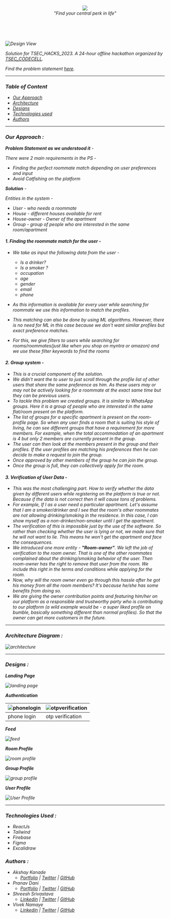 <br>
<p align="center">
<img src="./assets/screenshots/logo.svg">
<br>
<I>"Find your central perk in life"
</p>

<br>
<br>
<br>

![Design View](/assets/screenshots/designsview.png)

Solution for TSEC_HACKS_2023. A 24-hour offline hackathon organized by [TSEC_CODECELL](https://www.tseccodecell.com/).

Find the problem statement [here](/assets/PS.pdf).

---

### Table of Content

- [Our Approach](#our-approach)
- [Architecture](#architecture-diagram)
- [Designs](#screenshots)
- [Technologies used](#technologies-used)
- [Authors](#authors)

---

### Our Approach :

**Problem Statement as we understood it** -

There were 2 main requirements in the PS -

- Finding the perfect roommate match depending on user preferences and input
- Avoid Catfishing on the platform

**Solution** -

Entities in the system -

- User - who needs a roommate
- House - different houses available for rent
- House-owner - Owner of the apartment
- Group - group of people who are interested in the same room/apartment

#### 1. Finding the roommate match for the user -

- We take as input the following data from the user -

  - Is a drinker?
  - Is a smoker ?
  - occupation
  - age
  - gender
  - email
  - phone

- As this information is available for every user while searching for roommate we use this information to match the profiles.
- This matching can also be done by using ML algorithms. However, there is no need for ML in this case because we don't want similar profiles but exact preference matches.
- For this, we give filters to users while searching for rooms/roommates(just like when you shop on myntra or amazon) and we use these filter keywords to find the rooms

#### 2. Group system -

- This is a crucial component of the solution.
- We didn't want the to user to just scroll through the profile list of other users that share the same preference as him. As these users may or may not be actively looking for a roommate at the exact same time but they can be previous users.
- To tackle this problem we created groups. It is similar to WhatsApp groups. Here it is a group of people who are interested in the same flat/room present on the platform.
- The list of groups for a specific apartment is present on the room-profile page. So when any user finds a room that is suiting his style of living, he can see different groups that have a requirement for more members. For example, when the total accommodation of an apartment is 4 but only 2 members are currently present in the group.
- The user can then look at the members present in the group and their profiles. If the user profiles are matching his preferences then he can decide to make a request to join the group.
- Once approved by other members of the group he can join the group.
- Once the group is full, they can collectively apply for the room.

#### 3. Verification of User Data -

- This was the most challenging part. How to verify whether the data given by different users while registering on the platform is true or not. Because if the data is not correct then it will cause tons of problems.
- For example, If I as a user need a particular apartment. Let's assume that I am a smoker/drinker and I see that the room's other roommates are not allowing drinking/smoking in the residence. In this case, I can show myself as a non-drinker/non-smoker until I get the apartment.
- The verification of this is impossible just by the use of the software. So rather than checking whether the user is lying or not, we made sure that he will not want to lie. This means he won't get the apartment and face the consequences.
- We introduced one more entity - **"Room-owner"**. We left the job of verification to the room owner. That is one of the other roommates complained about the drinking/smoking behavior of the user. Then room-owner has the right to remove that user from the room. We include this right in the terms and conditions while applying for the room.
- Now, why will the room owner even go through this hassle after he got his money from all the room members? It's because he/she has some benefits from doing so.
- We are giving the owner contribution points and featuring him/her on our platform as a responsible and trustworthy party who is contributing to our platform (a wild example would be - a super liked profile on bumble, basically something different than normal profiles). So that the owner can get more customers in the future.

---

### Architecture Diagram :

![architecture](/assets/screenshots/architecture.svg)

---

### Designs :

**Landing Page**

![landing page](/assets/screenshots/landing.png)

**Authentication**

| ![phonelogin](/assets/screenshots/mobilenumber.jpg) | ![otpverification](/assets/screenshots/otpprofile.jpg) |
| --------------------------------------------------- | ------------------------------------------------------ |
| phone login                                         | otp verification                                       |

**Feed**

![feed](/assets/screenshots/feed.jpg)

**Room Profile**

![room profile](/assets/screenshots/roomprofile.jpg)

**Group Profile**

![group profile](/assets/screenshots/groupprofile.png)

**User Profile**

![User Profile](/assets//screenshots/userprofile.jpg)

---

### Technologies Used :

- ReactJs
- Tailwind
- Firebase
- Figma
- Excalidraw

### Authors :

- Akshay Kanade
  - [Portfolio](https://www.akshaykanade.me/) | [Twitter](https://twitter.com/kanadeakshay20) | [GitHub](https://github.com/kanadeakshay)
- Pranav Dani
  - [Portfolio](https://pranavdani.me/) | [Twitter](https://twitter.com/PranavDani3) | [GitHub](https://github.com/PranavDani)
- Shreesh Srivastava
  - [Linkedin](https://www.linkedin.com/in/shreesh-srivastava/) | [Twitter](https://twitter.com/ShreeshSrivast8) | [GitHub](https://github.com/Neo945)
- Vivek Namaye
  - [Linkedin](https://www.linkedin.com/in/viveknamaye/) | [Twitter](https://twitter.com/VivekNamaye) | [GitHub](https://github.com/viveknamaye)
